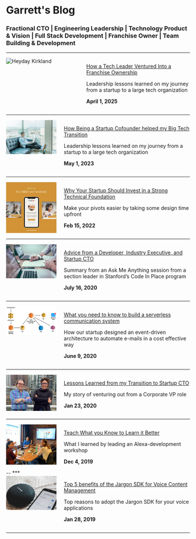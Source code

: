 # Garrett's Blog

### Fractional CTO | Engineering Leadership | Technology Product & Vision | Full Stack Development | Franchise Owner | Team Building & Development

***

<div style="display: flex">
<div style="flex: 2; padding-right: 20px">
<img width="200" style="float: left" alt="Heyday Kirkland" src="./images/franchise-hero.jpg">
</div><div style="flex: 5">

[How a Tech Leader Ventured Into a Franchise Ownership](./how-a-tech-leader-ventured-into-a-franchise-ownership)

Leadership lessons learned on my journey from a startup to a large tech organization

**April 1, 2025**

</div></div>

***

<div style="display: flex">
<div style="flex: 2; padding-right: 20px">
<img width="200" style="float: left" alt="Heyday Kirkland" src="./images/big-tech-hero.png">
</div><div style="flex: 5">

[How Being a Startup Cofounder helped my Big Tech Transition](./how-being-a-startup-cofounder-helped-my-big-tech-transition)

Leadership lessons learned on my journey from a startup to a large tech organization

**May 1, 2023**

</div></div>

***

<div style="display: flex">
<div style="flex: 2; padding-right: 20px">
<img width="200" style="float: left" alt="Heyday Kirkland" src="./images/foundation-hero.png">
</div><div style="flex: 5">

[Why Your Startup Should Invest in a Strong Technical Foundation](./why-your-startup-should-invest-in-a-strong-technical-foundation)

Make your pivots easier by taking some design time upfront

**Feb 15, 2022**

</div></div>

***

<div style="display: flex">
<div style="flex: 2; padding-right: 20px">
<img width="200" style="float: left" alt="Heyday Kirkland" src="./images/advice-hero.png">
</div><div style="flex: 5">

[Advice from a Developer, Industry Executive, and Startup CTO](./advice-from-a-developer-industry-executive-and-startup-cto.md)

Summary from an Ask Me Anything session from a section leader in Stanford’s Code In Place program

**July 16, 2020**

</div></div>

***

<div style="display: flex">
<div style="flex: 2; padding-right: 20px">
<img width="200" style="float: left" alt="Heyday Kirkland" src="./images/communication-architecture.png">
</div><div style="flex: 5">

[What you need to know to build a serverless communication system](./what-you-need-to-know-to-build-a-serverless-communication-system)

How our startup designed an event-driven architecture to automate e-mails in a cost effective way

**June 9, 2020**

</div></div>

***

<div style="display: flex">
<div style="flex: 2; padding-right: 20px">
<img width="200" style="float: left" alt="Heyday Kirkland" src="./images/startup-journey-hero.png">
</div><div style="flex: 5">

[Lessons Learned from my Transition to Startup CTO](./lessons-learned-from-my-transition-to-startup-cto)

My story of venturing out from a Corporate VP role

**Jan 23, 2020**

</div></div>

***

<div style="display: flex">
<div style="flex: 2; padding-right: 20px">
<img width="200" style="float: left" alt="Heyday Kirkland" src="./images/teach-hero.png">
</div><div style="flex: 5">

[Teach What you Know to Learn it Better](./teach-what-you-know-to-learn-it-better)

What I learned by leading an Alexa-development workshop

**Dec 4, 2019**

</div></div>
--
***

<div style="display: flex">
<div style="flex: 2; padding-right: 20px">
<img width="200" style="float: left" alt="Heyday Kirkland" src="./images/jargon-benefits-hero.png">
</div><div style="flex: 5">

[Top 5 benefits of the Jargon SDK for Voice Content Management](./top-5-benefits-of-the-jargon-sdk-for-voice-content-management)

Top reasons to adopt the Jargon SDK for your voice applications

**Jan 28, 2019**

</div></div>

***
